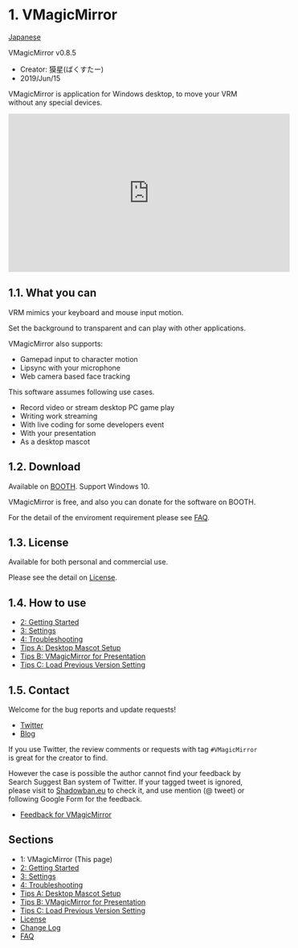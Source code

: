 
# 1. VMagicMirror

[Japanese](./index.html)

VMagicMirror v0.8.5

* Creator: 獏星(ばくすたー)
* 2019/Jun/15

VMagicMirror is application for Windows desktop, to move your VRM without any special devices.

<iframe width="560" height="315" src="https://www.youtube.com/embed/jhGOnf8HOKk" frameborder="0" allow="accelerometer; autoplay; encrypted-media; gyroscope; picture-in-picture" allowfullscreen></iframe>

## 1.1. What you can

VRM mimics your keyboard and mouse input motion.

Set the background to transparent and can play with other applications.

VMagicMirror also supports:

* Gamepad input to character motion
* Lipsync with your microphone
* Web camera based face tracking

This software assumes following use cases.

* Record video or stream desktop PC game play
* Writing work streaming
* With live coding for some developers event
* With your presentation
* As a desktop mascot

## 1.2. Download

Available on [BOOTH](https://booth.pm/ja/items/1272298). Support Windows 10.

VMagicMirror is free, and also you can donate for the software on BOOTH.

For the detail of the enviroment requirement please see [FAQ](./en_frequently_asked_questions.html).

## 1.3. License

Available for both personal and commercial use.

Please see the detail on [License](./en_about_license.html).

## 1.4. How to use

* [2: Getting Started](./en_get_started.html)
* [3: Settings](./en_about_settings.html)
* [4: Troubleshooting](./en_troubleshooting.html)
* [Tips A: Desktop Mascot Setup](./en_tips_desktop_mascot.html)
* [Tips B: VMagicMirror for Presentation](./en_tips_presentation.html)
* [Tips C: Load Previous Version Setting](./en_tips_load_prev_setting.html)

## 1.5. Contact

Welcome for the bug reports and update requests!

* [Twitter](https://twitter.com/baku_dreameater)
* [Blog](https://www.baku-dreameater.net/)

If you use Twitter, the review comments or requests with tag `#VMagicMirror` is great for the creator to find.

However the case is possible the author cannot find your feedback by Search Suggest Ban system of Twitter. If your tagged tweet is ignored, please visit to [Shadowban.eu](https://shadowban.eu/) to check it, and use mention (@ tweet) or following Google Form for the feedback.

* [Feedback for VMagicMirror](https://forms.gle/Myt4vRdKLrYJLnGo9)


## Sections

* 1: VMagicMirror (This page)
* [2: Getting Started](./en_get_started.html)
* [3: Settings](./en_about_settings.html)
* [4: Troubleshooting](./en_troubleshooting.html)
* [Tips A: Desktop Mascot Setup](./en_tips_desktop_mascot.html)
* [Tips B: VMagicMirror for Presentation](./en_tips_presentation.html)
* [Tips C: Load Previous Version Setting](./en_tips_load_prev_setting.html)
* [License](./en_about_license.html)
* [Change Log](./en_changelog.html)
* [FAQ](./en_frequently_asked_questions.html)
